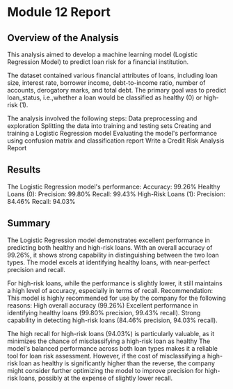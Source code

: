 # Module 12 Report

## Overview of the Analysis

This analysis aimed to develop a machine learning model (Logistic Regression Model) to predict loan risk for a financial 
institution. 

The dataset contained various financial attributes of loans, including loan size, interest rate, borrower income, 
debt-to-income ratio, number of accounts, derogatory marks, and total debt. The primary goal was to predict loan_status, 
i.e.,whether a 
loan would be classified as healthy (0) or high-risk (1).


The analysis involved the following steps:
Data preprocessing and exploration
Splitting the data into training and testing sets
Creating and training a Logistic Regression model
Evaluating the model's performance using confusion matrix and classification report
Write a Credit Risk Analysis Report



## Results

The Logistic Regression model's performance:
Accuracy: 99.26%
Healthy Loans (0):
Precision: 99.80%
Recall: 99.43%
High-Risk Loans (1):
Precision: 84.46%
Recall: 94.03%


## Summary

The Logistic Regression model demonstrates excellent performance in predicting both healthy and high-risk loans. 
With an overall accuracy of 99.26%, 
it shows strong capability in distinguishing between the two loan types.
The model excels at identifying healthy loans, with near-perfect precision and recall. 

For high-risk loans, 
while the performance is slightly lower, 
it still maintains a high level of accuracy, especially in terms of recall.
Recommendation: This model is highly recommended for use by the company for the following reasons:
High overall accuracy (99.26%)
Excellent performance in identifying healthy loans (99.80% precision, 99.43% recall).
Strong capability in detecting high-risk loans (84.46% precision, 94.03% recall).

The high recall for high-risk loans (94.03%) is particularly valuable, as it minimizes the chance of misclassifying 
a high-risk loan as healthy
The model's balanced performance across both loan types makes it a reliable tool for loan risk assessment. 
However, if the cost of misclassifying 
a high-risk loan as healthy is significantly higher than the reverse, 
the company might consider further optimizing the model to improve precision 
for high-risk loans, possibly at the expense of slightly lower recall.